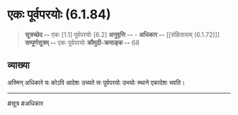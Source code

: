# एकः पूर्वपरयोः (6.1.84)
> **सूत्रच्छेद --** एकः [1.1] पूर्वपरयोः [6.2]
> **अनुवृत्ति --** -
> **अधिकार --** [[संहितायाम् (6.1.72)]]
> **सम्पूर्णसूत्रम् --** एकः पूर्वपरयोः
> **कौमुदी-क्रमाङ्क --** 68

## व्याख्या

अस्मिन् अधिकारे यः कोऽपि आदेशः उच्यते सः पूर्वपरयोः उभयोः स्थाने एकादेशः भवति।

---
#सूत्र #अधिकार 